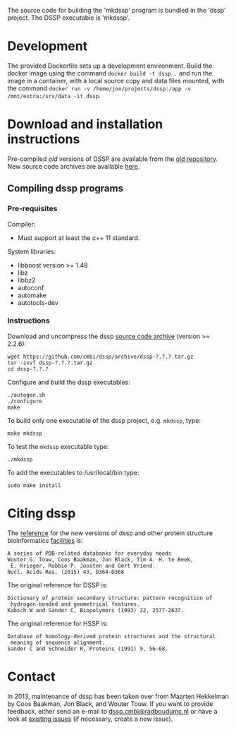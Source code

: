 The source code for building the 'mkdssp' program
is bundled in the 'dssp' project. The DSSP executable is
'mkdssp'.

# Development

The provided Dockerfile sets up a development environment. Build the docker
image using the command `docker build -t dssp .` and run the image in a
container, with a local source copy and data files mounted, with the command
`docker run -v /home/jon/projects/dssp:/app -v /mnt/extra:/srv/data -it dssp`.

# Download and installation instructions

Pre-compiled *old* versions of DSSP are available from the
[old repository][1]. New source code archives are available [here][2].

## Compiling dssp programs

### Pre-requisites

Compiler:
* Must support at least the c++ 11 standard.

System libraries:

* libboost version >= 1.48
* libz
* libbz2
* autoconf
* automake
* autotools-dev

### Instructions

Download and uncompress the dssp [source code archive][2] (version >= 2.2.6):

    wget https://github.com/cmbi/dssp/archive/dssp-?.?.?.tar.gz
    tar -zxvf dssp-?.?.?.tar.gz
    cd dssp-?.?.?

Configure and build the dssp executables:

    ./autogen.sh
    ./configure
    make

To build only one executable of the dssp project, e.g. `mkdssp`, type:

    make mkdssp

To test the `mkdssp` executable type:

    ./mkdssp

To add the executables to /usr/local/bin type:

    sudo make install

# Citing dssp

The [reference][3] for the new versions of dssp and other protein structure
bioinformatics [facilities][4] is:

```
A series of PDB-related databanks for everyday needs
Wouter G. Touw, Coos Baakman, Jon Black, Tim A. H. te Beek,
 E. Krieger, Robbie P. Joosten and Gert Vriend.
Nucl. Acids Res. (2015) 43, D364-D368
```

The original reference for DSSP is:

```
Dictionary of protein secondary structure: pattern recognition of
 hydrogen-bonded and geometrical features.
Kabsch W and Sander C, Biopolymers (1983) 22, 2577-2637.
```

The original reference for HSSP is:

```
Database of homology-derived protein structures and the structural
 meaning of sequence alignment.
Sander C and Schneider R, Proteins (1991) 9, 56-68.
```

# Contact

In 2013, maintenance of dssp has been taken over from Maarten Hekkelman by
Coos Baakman, Jon Black, and Wouter Touw. If you want to provide feedback,
either send an e-mail to dssp.cmbi@radboudumc.nl or have a look at
[existing issues][5] (if necessary, create a new issue).


[1]: http://swift.cmbi.umcn.nl/gv/dssp/DSSP_5.html
[2]: https://github.com/cmbi/dssp/releases
[3]: http://dx.doi.org/10.1093/nar/gku1028
[4]: http://swift.cmbi.umcn.nl/gv/facilities/
[5]: https://github.com/cmbi/dssp/issues
